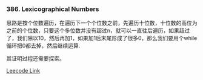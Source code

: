### 386. Lexicographical Numbers

思路是按个位数遍历，在遍历下一个个位数之前，先遍历十位数，十位数的高位为之前的个位数，只要这个多位数并没有超过n，就可以一直往后遍历，如果超过了，我们除以10，然后再加1，如果加1后末尾形成了很多0，那么我们要用个while循环把0都去掉，然后继续运算.

其证明过程还需要探索。

[Leecode Link](https://leetcode.com/problems/lexicographical-numbers/)
